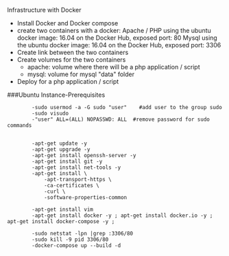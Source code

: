 Infrastructure with Docker
   - Install Docker and Docker compose
   - create two containers with a docker:
        Apache / PHP using the ubuntu docker image: 16.04 on the Docker Hub, exposed port: 80
        Mysql using the ubuntu docker image: 16.04 on the Docker Hub, exposed port: 3306
   - Create link between the two containers
   - Create volumes for the two containers
        - apache: volume where there will be a php application / script
        - mysql: volume for mysql "data" folder
   - Deploy for a php application / script

###Ubuntu Instance-Prerequisites

            -sudo usermod -a -G sudo "user"    #add user to the group sudo
            -sudo visudo
            -"user" ALL=(ALL) NOPASSWD: ALL  #remove password for sudo commands


            -apt-get update -y
            -apt-get upgrade -y
            -apt-get install openssh-server -y
            -apt-get install git -y
            -apt-get install net-tools -y
            -apt-get install \
                -apt-transport-https \
                -ca-certificates \
                -curl \
                -software-properties-common

            -apt-get install vim
            -apt-get install docker -y ; apt-get install docker.io -y ; apt-get install docker-compose -y ;

            -sudo netstat -lpn |grep :3306/80
            -sudo kill -9 pid 3306/80
            -docker-compose up --build -d
